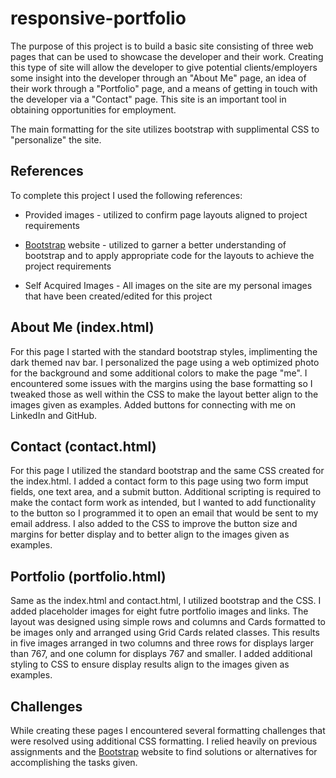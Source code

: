 # responsive-portfolio

The purpose of this project is to build a basic site consisting of three web pages that can be used to showcase the developer and their work. Creating this type of site will allow the developer to give potential clients/employers some insight into the developer through an "About Me" page, an idea of their work through a "Portfolio" page, and a means of getting in touch with the developer via a "Contact" page. This site is an important tool in obtaining opportunities for employment.

The main formatting for the site utilizes bootstrap with supplimental CSS to "personalize" the site.



## References
To complete this project I used the following references:

* Provided images - utilized to confirm page layouts aligned to project requirements

* [Bootstrap](https://getbootstrap.com/) website - utilized to garner a better understanding of bootstrap and to apply appropriate code for the layouts to achieve the project requirements

* Self Acquired Images - All images on the site are my personal images that have been created/edited for this project



## About Me (index.html)
For this page I started with the standard bootstrap styles, implimenting the dark themed nav bar. I personalized the page using a web optimized photo for the background and some additional colors to make the page "me". I encountered some issues with the margins using the base formatting so I tweaked those as well within the CSS to make the layout better align to the images given as examples. Added buttons for connecting with me on LinkedIn and GitHub.



## Contact (contact.html)
For this page I utilized the standard bootstrap and the same CSS created for the index.html. I added a contact form to this page using two form imput fields, one text area, and a submit button. Additional scripting is required to make the contact form work as intended, but I wanted to add functionality to the button so I programmed it to open an email that would be sent to my email address. I also added to the CSS to improve the button size and margins for better display and to better align to the images given as examples.



## Portfolio (portfolio.html)
Same as the index.html and contact.html, I utilized bootstrap and the CSS. I added placeholder images for eight futre portfolio images and links. The layout was designed using simple rows and columns and Cards formatted to be images only and arranged using Grid Cards related classes. This results in five images arranged in two columns and three rows for displays larger than 767, and one column for displays 767 and smaller. I added additional styling to CSS to ensure display results align to the images given as examples.



## Challenges
While creating these pages I encountered several formatting challenges that were resolved using additional CSS formatting. I relied heavily on previous assignments and the [Bootstrap](https://getbootstrap.com/) website to find solutions or alternatives for accomplishing the tasks given.
